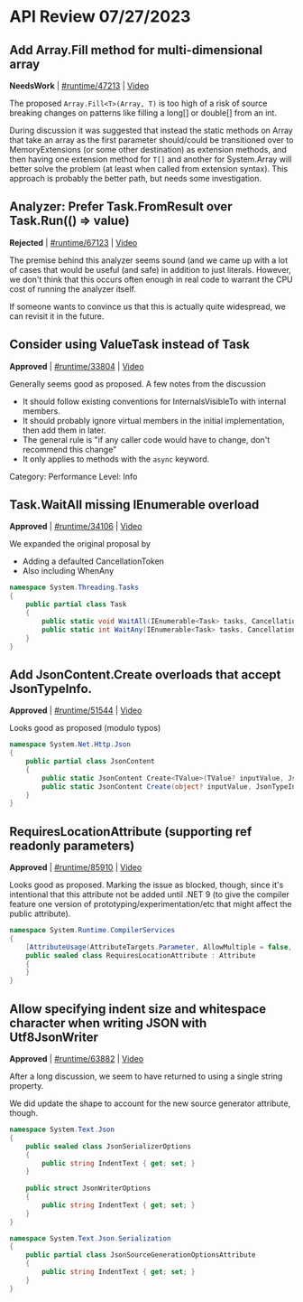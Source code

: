 # API Review 07/27/2023

## Add Array.Fill method for multi-dimensional array

**NeedsWork** | [#runtime/47213](https://github.com/dotnet/runtime/issues/47213#issuecomment-1654094986) | [Video](https://www.youtube.com/watch?v=ULSmH4ZxolA&t=0h0m0s)

The proposed `Array.Fill<T>(Array, T)` is too high of a risk of source breaking changes on patterns like filling a long[] or double[] from an int.

During discussion it was suggested that instead the static methods on Array that take an array as the first parameter should/could be transitioned over to MemoryExtensions (or some other destination) as extension methods, and then having one extension method for `T[]` and another for System.Array will better solve the problem (at least when called from extension syntax).  This approach is probably the better path, but needs some investigation.
## Analyzer: Prefer Task.FromResult over Task.Run(() => value)

**Rejected** | [#runtime/67123](https://github.com/dotnet/runtime/issues/67123#issuecomment-1654124248) | [Video](https://www.youtube.com/watch?v=ULSmH4ZxolA&t=0h19m14s)

The premise behind this analyzer seems sound (and we came up with a lot of cases that would be useful (and safe) in addition to just literals.  However, we don't think that this occurs often enough in real code to warrant the CPU cost of running the analyzer itself.

If someone wants to convince us that this is actually quite widespread, we can revisit it in the future.
## Consider using ValueTask<T> instead of Task<T>

**Approved** | [#runtime/33804](https://github.com/dotnet/runtime/issues/33804#issuecomment-1654150105) | [Video](https://www.youtube.com/watch?v=ULSmH4ZxolA&t=0h34m56s)

Generally seems good as proposed.  A few notes from the discussion

* It should follow existing conventions for InternalsVisibleTo with internal members.
* It should probably ignore virtual members in the initial implementation, then add them in later.
* The general rule is "if any caller code would have to change, don't recommend this change"
* It only applies to methods with the `async` keyword.

Category: Performance
Level: Info
## Task.WaitAll missing IEnumerable<Task> overload

**Approved** | [#runtime/34106](https://github.com/dotnet/runtime/issues/34106#issuecomment-1654183126) | [Video](https://www.youtube.com/watch?v=ULSmH4ZxolA&t=0h52m51s)

We expanded the original proposal by
* Adding a defaulted CancellationToken
* Also including WhenAny


```C#
namespace System.Threading.Tasks
{
    public partial class Task
    {
        public static void WaitAll(IEnumerable<Task> tasks, CancellationToken cancellationToken = default);
        public static int WaitAny(IEnumerable<Task> tasks, CancellationToken cancellationToken = default);
    }
}
```

## Add JsonContent.Create overloads that accept JsonTypeInfo.

**Approved** | [#runtime/51544](https://github.com/dotnet/runtime/issues/51544#issuecomment-1654196553) | [Video](https://www.youtube.com/watch?v=ULSmH4ZxolA&t=1h5m28s)

Looks good as proposed (modulo typos)

```C#
namespace System.Net.Http.Json
{
    public partial class JsonContent
    {
        public static JsonContent Create<TValue>(TValue? inputValue, JsonTypeInfo<TValue> jsonTypeInfo, MediaTypeHeaderValue? mediaType = null);
        public static JsonContent Create(object? inputValue, JsonTypeInfo jsonTypeInfo, MediaTypeHeaderValue? mediaType = null);
    }
}
```
## RequiresLocationAttribute (supporting ref readonly parameters)

**Approved** | [#runtime/85910](https://github.com/dotnet/runtime/issues/85910#issuecomment-1654204609) | [Video](https://www.youtube.com/watch?v=ULSmH4ZxolA&t=1h10m52s)

Looks good as proposed.  Marking the issue as blocked, though, since it's intentional that this attribute not be added until .NET 9 (to give the compiler feature one version of prototyping/experimentation/etc that might affect the public attribute).

```C#
namespace System.Runtime.CompilerServices
{
    [AttributeUsage(AttributeTargets.Parameter, AllowMultiple = false, Inherited = false)]
    public sealed class RequiresLocationAttribute : Attribute
    {
    }
}
```
## Allow specifying indent size and whitespace character when writing JSON with Utf8JsonWriter

**Approved** | [#runtime/63882](https://github.com/dotnet/runtime/issues/63882#issuecomment-1654364240) | [Video](https://www.youtube.com/watch?v=ULSmH4ZxolA&t=1h14m15s)

After a long discussion, we seem to have returned to using a single string property.

We did update the shape to account for the new source generator attribute, though.

```C#
namespace System.Text.Json
{
    public sealed class JsonSerializerOptions 
    {
        public string IndentText { get; set; }
    }
    
    public struct JsonWriterOptions 
    {
        public string IndentText { get; set; }
    }
}

namespace System.Text.Json.Serialization
{
    public partial class JsonSourceGenerationOptionsAttribute
    {
        public string IndentText { get; set; }
    }
}
```
